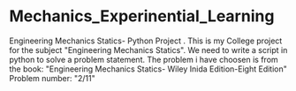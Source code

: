 # Mechanics_Experinential_Learning
Engineering Mechanics Statics- Python Project .
This is my College project for the subject "Engineering Mechanics Statics". We need to write a script in python to solve a problem statement.
The problem i have choosen is from the book: "Engineering Mechanics Statics- Wiley Inida Edition-Eight Edition" 
Problem number: "2/11"
